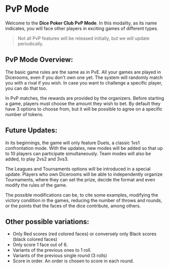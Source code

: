 # **PvP Mode**
Welcome to the **Dice Poker Club PvP Mode**. In this modality, as its name indicates, you will face other players in exciting games of different types.
> Not all PvP features will be released initially, but we will update periodically.

## **PvP Mode Overview:**

The basic game rules are the same as in PvE. All your games are played in Dicerooms, even if you don't own one yet. The system will randomly match you with a rival if you wish. In case you want to challenge a specific player, you can do that too.

In PvP matches, the rewards are provided by the organizers. Before starting a game, players must choose the amount they wish to bet. By default they have 3 options to choose from, but it will be possible to agree on a specific number of tokens.

## **Future Updates:**

In its beginnings, the game will only feature Duels, a classic 1vs1 confrontation mode. With the updates, new modes will be added so that up to 10 players can participate simultaneously. Team modes will also be added, to play 2vs2 and 3vs3.

The Leagues and Tournaments options will be introduced in a special update. Players who own Dicerooms will be able to independently organize Tournaments, where they can set the prize, decide the format and even modify the rules of the game.

The possible modifications can be, to cite some examples, modifying the victory condition in the games, reducing the number of throws and rounds, or the points that the faces of the dice contribute, among others.

## **Other possible variations:**

- Only Red scores (red colored faces) or conversely only Black scores (black colored faces)
- Only score 1 face out of 6.
- Variants of the previous ones to 1 roll.
- Variants of the previous single round (3 rolls)
- Score in order. An order is chosen to score in each round.
